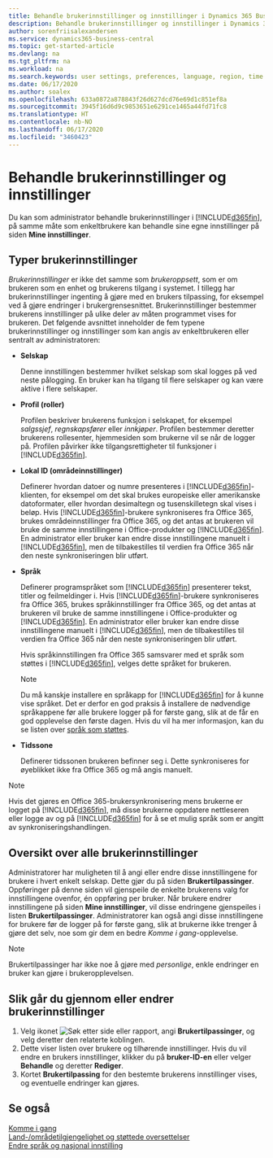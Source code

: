 ```yaml
---
title: Behandle brukerinnstillinger og innstillinger i Dynamics 365 Business Central
description: Behandle brukerinnstillinger og innstillinger i Dynamics 365 Business Central.
author: sorenfriisalexandersen
ms.service: dynamics365-business-central
ms.topic: get-started-article
ms.devlang: na
ms.tgt_pltfrm: na
ms.workload: na
ms.search.keywords: user settings, preferences, language, region, time zone, regional settings
ms.date: 06/17/2020
ms.author: soalex
ms.openlocfilehash: 633a0872a878843f26d627dcd76e69d1c851ef8a
ms.sourcegitcommit: 3945f16d6d9c9853651e6291ce1465a44fd71fc8
ms.translationtype: HT
ms.contentlocale: nb-NO
ms.lasthandoff: 06/17/2020
ms.locfileid: "3460423"
---
```

# <a name="manage-user-settings-and-preferences"></a>Behandle brukerinnstillinger og innstillinger

Du kan som administrator behandle brukerinnstillinger i [!INCLUDE[d365fin](includes/d365fin_md.md)], på samme måte som enkeltbrukere kan behandle sine egne innstillinger på siden **Mine innstillinger**.  

## <a name="types-of-user-settings"></a>Typer brukerinnstillinger

*Brukerinnstillinger* er ikke det samme som *brukeroppsett*, som er om brukeren som en enhet og brukerens tilgang i systemet. I tillegg har brukerinnstillinger ingenting å gjøre med en brukers tilpassing, for eksempel ved å gjøre endringer i brukergrensesnittet. Brukerinnstillinger bestemmer brukerens innstillinger på ulike deler av måten programmet vises for brukeren. Det følgende avsnittet inneholder de fem typene brukerinnstillinger og innstillinger som kan angis av enkeltbrukeren eller sentralt av administratoren:

- **Selskap**  

  Denne innstillingen bestemmer hvilket selskap som skal logges på ved neste pålogging. En bruker kan ha tilgang til flere selskaper og kan være aktive i flere selskaper.

- **Profil (roller)**  

  Profilen beskriver brukerens funksjon i selskapet, for eksempel *salgssjef*, *regnskapsfører* eller *innkjøper*. Profilen bestemmer deretter brukerens rollesenter, hjemmesiden som brukerne vil se når de logger på. Profilen påvirker ikke tilgangsrettigheter til funksjoner i [!INCLUDE[d365fin](includes/d365fin_md.md)].  

- **Lokal ID (områdeinnstillinger)**  

  Definerer hvordan datoer og numre presenteres i [!INCLUDE[d365fin](includes/d365fin_md.md)]-klienten, for eksempel om det skal brukes europeiske eller amerikanske datoformater, eller hvordan desimaltegn og tusenskilletegn skal vises i beløp. Hvis [!INCLUDE[d365fin](includes/d365fin_md.md)]-brukere synkroniseres fra Office 365, brukes områdeinnstillinger fra Office 365, og det antas at brukeren vil bruke de samme innstillingene i Office-produkter og [!INCLUDE[d365fin](includes/d365fin_md.md)]. En administrator eller bruker kan endre disse innstillingene manuelt i [!INCLUDE[d365fin](includes/d365fin_md.md)], men de tilbakestilles til verdien fra Office 365 når den neste synkroniseringen blir utført.

- **Språk**  

  Definerer programspråket som [!INCLUDE[d365fin](includes/d365fin_md.md)] presenterer tekst, titler og feilmeldinger i. Hvis [!INCLUDE[d365fin](includes/d365fin_md.md)]-brukere synkroniseres fra Office 365, brukes språkinnstillinger fra Office 365, og det antas at brukeren vil bruke de samme innstillingene i Office-produkter og [!INCLUDE[d365fin](includes/d365fin_md.md)]. En administrator eller bruker kan endre disse innstillingene manuelt i [!INCLUDE[d365fin](includes/d365fin_md.md)], men de tilbakestilles til verdien fra Office 365 når den neste synkroniseringen blir utført.

  Hvis språkinnstillingen fra Office 365 samsvarer med et språk som støttes i [!INCLUDE[d365fin](includes/d365fin_md.md)], velges dette språket for brukeren.  

  > [!NOTE]
  > Du må kanskje installere en språkapp for [!INCLUDE[d365fin](includes/d365fin_md.md)] for å kunne vise språket. Det er derfor en god praksis å installere de nødvendige språkappene før alle brukere logger på for første gang, slik at de får en god opplevelse den første dagen. Hvis du vil ha mer informasjon, kan du se listen over [språk som støttes](/dynamics365/business-central/dev-itpro/compliance/apptest-countries-and-translations).  
  
- **Tidssone**  

  Definerer tidssonen brukeren befinner seg i. Dette synkroniseres for øyeblikket ikke fra Office 365 og må angis manuelt.  

> [!NOTE]
> Hvis det gjøres en Office 365-brukersynkronisering mens brukerne er logget på [!INCLUDE[d365fin](includes/d365fin_md.md)], må disse brukerne oppdatere nettleseren eller logge av og på [!INCLUDE[d365fin](includes/d365fin_md.md)] for å se et mulig språk som er angitt av synkroniseringshandlingen.

## <a name="overview-of-all-user-settings"></a>Oversikt over alle brukerinnstillinger

Administratorer har muligheten til å angi eller endre disse innstillingene for brukere i hvert enkelt selskap. Dette gjør du på siden **Brukertilpassinger**. Oppføringer på denne siden vil gjenspeile de enkelte brukerens valg for innstillingene ovenfor, én oppføring per bruker. Når brukere endrer innstillingene på siden **Mine innstillinger**, vil disse endringene gjenspeiles i listen **Brukertilpassinger**. Administratorer kan også angi disse innstillingene for brukere før de logger på for første gang, slik at brukerne ikke trenger å gjøre det selv, noe som gir dem en bedre *Komme i gang*-opplevelse.

> [!NOTE]
> Brukertilpassinger har ikke noe å gjøre med *personlige*, enkle endringer en bruker kan gjøre i brukeropplevelsen.

## <a name="to-review-or-make-changes-to-user-settings"></a>Slik går du gjennom eller endrer brukerinnstillinger

1. Velg ikonet ![Søk etter side eller rapport](media/ui-search/search_small.png "Ikonet Søk etter side eller rapport"), angi **Brukertilpassinger**, og velg deretter den relaterte koblingen.
2. Dette viser listen over brukere og tilhørende innstillinger. Hvis du vil endre en brukers innstillinger, klikker du på **bruker-ID-en** eller velger **Behandle** og deretter **Rediger**.
3. Kortet **Brukertilpassing** for den bestemte brukerens innstillinger vises, og eventuelle endringer kan gjøres.  

## <a name="see-also"></a>Se også

[Komme i gang](product-get-started.md)  
[Land-/områdetilgjengelighet og støttede oversettelser](/dynamics365/business-central/dev-itpro/compliance/apptest-countries-and-translations)  
[Endre språk og nasjonal innstilling](about-locale-language.md)  
